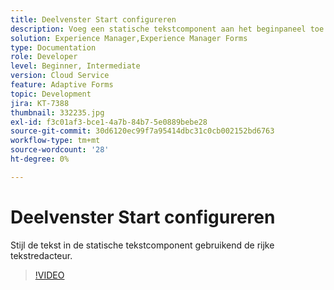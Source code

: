 ```yaml
---
title: Deelvenster Start configureren
description: Voeg een statische tekstcomponent aan het beginpaneel toe.
solution: Experience Manager,Experience Manager Forms
type: Documentation
role: Developer
level: Beginner, Intermediate
version: Cloud Service
feature: Adaptive Forms
topic: Development
jira: KT-7388
thumbnail: 332235.jpg
exl-id: f3c01af3-bce1-4a7b-84b7-5e0889bebe28
source-git-commit: 30d6120ec99f7a95414dbc31c0cb002152bd6763
workflow-type: tm+mt
source-wordcount: '28'
ht-degree: 0%

---
```


# Deelvenster Start configureren

Stijl de tekst in de statische tekstcomponent gebruikend de rijke tekstredacteur.

>[!VIDEO](https://video.tv.adobe.com/v/332235?quality=12&learn=on)
